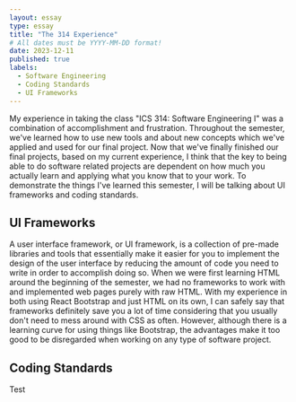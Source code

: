 ```yaml
---
layout: essay
type: essay
title: "The 314 Experience"
# All dates must be YYYY-MM-DD format!
date: 2023-12-11
published: true
labels:
  - Software Engineering
  - Coding Standards
  - UI Frameworks
---
```


My experience in taking the class "ICS 314: Software Engineering I" was a combination of accomplishment and frustration. Throughout the semester, we've learned how to use new tools and about new concepts which we've applied and used for our final project. Now that we've finally finished our final projects, based on my current experience, I think that the key to being able to do software related projects are dependent on how much you actually learn and applying what you know that to your work. To demonstrate the things I've learned this semester, I will be talking about UI frameworks and coding standards.

## UI Frameworks

A user interface framework, or UI framework, is a collection of pre-made libraries and tools that essentially make it easier for you to implement the design of the user interface by reducing the amount of code you need to write in order to accomplish doing so. When we were first learning HTML around the beginning of the semester, we had no frameworks to work with and implemented web pages purely with raw HTML. With my experience in both using React Bootstrap and just HTML on its own, I can safely say that frameworks definitely save you a lot of time considering that you usually don't need to mess around with CSS as often. However, although there is a learning curve for using things like Bootstrap, the advantages make it too good to be disregarded when working on any type of software project.

## Coding Standards

Test
